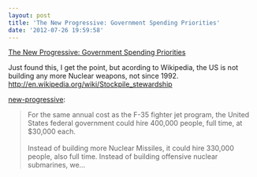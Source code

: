 ```yaml
---
layout: post
title: 'The New Progressive: Government Spending Priorities'
date: '2012-07-26 19:59:58'
---
```


<a href='http://new-progressive.tumblr.com/post/27847161315'>The New Progressive: Government Spending Priorities</a><div class="link_description"><p>Just found this, I get the point, but acording to Wikipedia, the US is not building any more Nuclear weapons, not since 1992. <a href="http://en.wikipedia.org/wiki/Stockpile_stewardship">http://en.wikipedia.org/wiki/Stockpile_stewardship</a></p>
<p><a class="tumblr_blog" href="http://new-progressive.tumblr.com/post/27847161315">new-progressive</a>:</p>
<blockquote>
<p><span>For the same annual cost as the F-35 fighter jet program, the United States federal government could hire 400,000 people, full time, at $30,000 each.</span><br /><br /><span>Instead of building more Nuclear Missiles, it could hire 330,000 people, also full time. Instead of building offensive nuclear submarines, we&#8230;</span></p>
</blockquote></div>